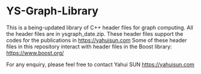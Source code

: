 # YS-Graph-Library

This is a being-updated library of C++ header files for graph computing. All the header files are in ysgraph_date.zip. These header files support the codes for the publications in https://yahuisun.com Some of these header files in this repository interact with header files in the Boost library: https://www.boost.org/

For any enquiry, please feel free to contact Yahui SUN https://yahuisun.com




